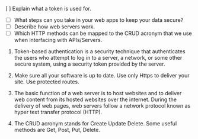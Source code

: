 [ ] Explain what a token is used for.

- [ ] What steps can you take in your web apps to keep your data secure?
- [ ] Describe how web servers work.
- [ ] Which HTTP methods can be mapped to the CRUD acronym that we use when interfacing with APIs/Servers.

1. Token-based authentication is a security technique that authenticates the users who attempt to log in to a server, a network, or some other secure system, using a security token provided by the server.

2. Make sure all your software is up to date. Use only Https to deliver your site. Use protected routes.

3. The basic function of a web server is to host websites and to deliver web content from its hosted websites over the internet. During the delivery of web pages, web servers follow a network protocol known as hyper text transfer protocol (HTTP).

4. The CRUD acronym stands for Create Update Delete. Some useful methods are Get, Post, Put, Delete.
